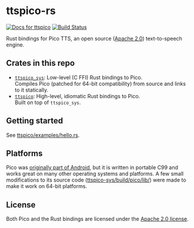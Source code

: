 # ttspico-rs
[![Docs for ttspico](https://docs.rs/ttspico/badge.svg)](https://docs.rs/ttspico)
[![Build Status](https://dev.azure.com/pj-public/UberLambda/_apis/build/status/ttspico-rs?branchName=devel)](https://dev.azure.com/pj-public/UberLambda/_build/latest?definitionId=1&branchName=devel)

Rust bindings for Pico TTS, an open source ([Apache 2.0](LICENSE)) text-to-speech engine.

## Crates in this repo
- [`ttspico_sys`](ttspico-sys/): Low-level (C FFI) Rust bindings to Pico.  
  Compiles Pico (patched for 64-bit compatibility) from source and links to it statically.
- [`ttspico`](ttspico/): High-level, idiomatic Rust bindings to Pico.  
  Built on top of `ttspico_sys`.

## Getting started
See [ttspico/examples/hello.rs](ttspico/examples/hello.rs).

## Platforms
Pico was [originally part of Android](https://android.googlesource.com/platform/external/svox/+/refs/heads/master/pico/),
but it is written in portable C99 and works great on many other operating systems and platforms.
A few small modifications to its source code ([ttspico-sys/build/pico/lib/](ttspico-sys/build/pico/lib/)) were made to make it work on 64-bit platforms.

## License
Both Pico and the Rust bindings are licensed under the [Apache 2.0 license](LICENSE).
